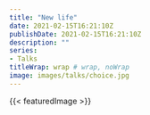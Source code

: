 ```yaml
---
title: "New life"
date: 2021-02-15T16:21:10Z
publishDate: 2021-02-15T16:21:10Z
description: ""
series:
- Talks
titleWrap: wrap # wrap, noWrap
image: images/talks/choice.jpg
---
```

{{< featuredImage >}}